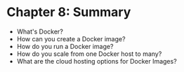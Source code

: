 # Chapter 8: Summary #

* What's Docker?
* How can you create a Docker image?
* How do you run a Docker image?
* How do you scale from one Docker host to many?
* What are the cloud hosting options for Docker Images?